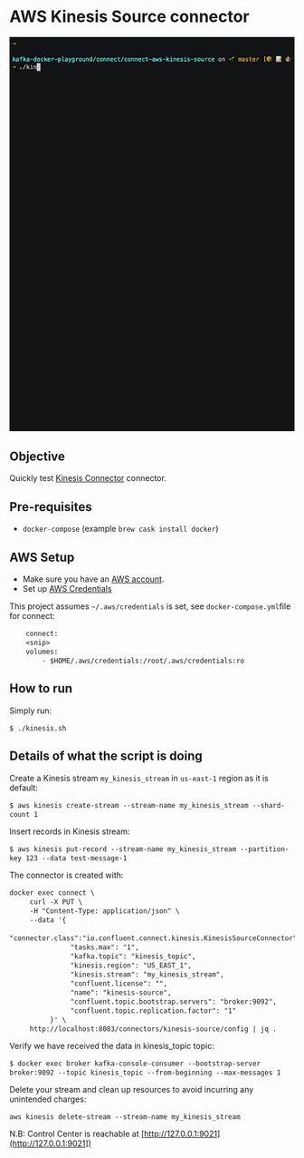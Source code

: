 # AWS Kinesis Source connector

![asciinema](asciinema.gif)

## Objective

Quickly test [Kinesis Connector](https://docs.confluent.io/current/connect/kafka-connect-kinesis/quickstart.html) connector.

## Pre-requisites

* `docker-compose` (example `brew cask install docker`)


## AWS Setup

* Make sure you have an [AWS account](https://docs.aws.amazon.com/streams/latest/dev/before-you-begin.html#setting-up-sign-up-for-aws).
* Set up [AWS Credentials](https://docs.confluent.io/current/connect/kafka-connect-kinesis/quickstart.html#aws-credentials)

This project assumes `~/.aws/credentials` is set, see `docker-compose.yml`file for connect:

```
    connect:
    <snip>
    volumes:
        - $HOME/.aws/credentials:/root/.aws/credentials:ro
```

## How to run

Simply run:

```
$ ./kinesis.sh
```

## Details of what the script is doing

Create a Kinesis stream `my_kinesis_stream` in `us-east-1` region as it is default:

```
$ aws kinesis create-stream --stream-name my_kinesis_stream --shard-count 1
```

Insert records in Kinesis stream:

```
$ aws kinesis put-record --stream-name my_kinesis_stream --partition-key 123 --data test-message-1
```

The connector is created with:

```
docker exec connect \
     curl -X PUT \
     -H "Content-Type: application/json" \
     --data '{
        "connector.class":"io.confluent.connect.kinesis.KinesisSourceConnector",
               "tasks.max": "1",
               "kafka.topic": "kinesis_topic",
               "kinesis.region": "US_EAST_1",
               "kinesis.stream": "my_kinesis_stream",
               "confluent.license": "",
               "name": "kinesis-source",
               "confluent.topic.bootstrap.servers": "broker:9092",
               "confluent.topic.replication.factor": "1"
          }' \
     http://localhost:8083/connectors/kinesis-source/config | jq .
```

Verify we have received the data in kinesis_topic topic:

```
$ docker exec broker kafka-console-consumer --bootstrap-server broker:9092 --topic kinesis_topic --from-beginning --max-messages 1
```

Delete your stream and clean up resources to avoid incurring any unintended charges:

```
aws kinesis delete-stream --stream-name my_kinesis_stream
```

N.B: Control Center is reachable at [http://127.0.0.1:9021](http://127.0.0.1:9021])

